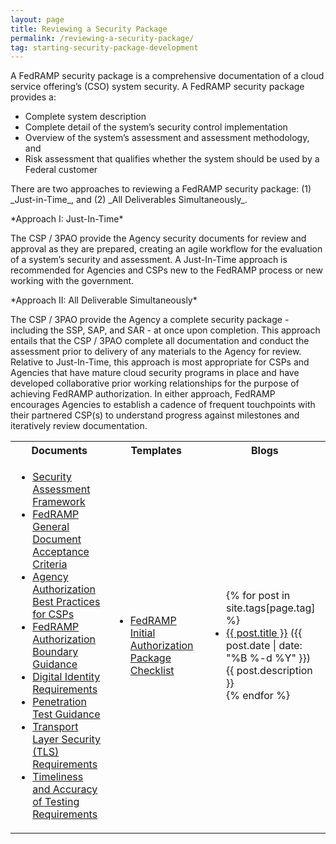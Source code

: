 ```yaml
---
layout: page
title: Reviewing a Security Package 
permalink: /reviewing-a-security-package/
tag: starting-security-package-development
---
```

<p>A FedRAMP security package is a comprehensive documentation of a cloud service offering’s (CSO) system security. A FedRAMP security package provides a: </p>
<ul>
<li>Complete system description</li>
<li>Complete detail of the system’s security control implementation</li>
<li>Overview of the system’s assessment and assessment methodology, and</li>
<li>Risk assessment that qualifies whether the system should be used by a Federal customer</li>
</ul>
<p>There are two approaches to reviewing a FedRAMP security package: (1) _Just-in-Time_, and (2) 
  _All Deliverables Simultaneously_.</p> 
<p>*Approach I: Just-In-Time*</p>
The CSP / 3PAO provide the Agency security documents for review and approval as they are prepared, creating an agile workflow for the evaluation of a system’s security and assessment. A Just-In-Time approach is recommended for Agencies and CSPs new to the FedRAMP process or new working with the government. 
<p>*Approach II: All Deliverable Simultaneously*</p>
<p>The CSP / 3PAO provide the Agency a complete security package - including the SSP, SAP, and SAR -  at once upon completion. This approach entails that the CSP / 3PAO complete all documentation and conduct the assessment prior to delivery of any materials to the Agency for review. Relative to Just-In-Time, this approach is most appropriate for CSPs and Agencies that have mature cloud security programs in place and have developed collaborative prior working relationships for the purpose of achieving FedRAMP authorization.
In either approach, FedRAMP encourages Agencies to establish a cadence of frequent touchpoints with their partnered CSP(s) to understand progress against milestones and iteratively review documentation.</p> 
<table>
<tr>
<th>Documents</th>
<th>Templates</th>
<th>Blogs</th>
</tr>
<td>
<ul>
<li><a href="{{site.baseurl}}/assets/resources/documents/FedRAMP_Security_Assessment_Framework.pdf">Security Assessment Framework</a></li>
<li><a href="{{site.baseurl}}/assets/resources/documents/FedRAMP_General_Document_Acceptance_Criteria.pdf">FedRAMP General Document Acceptance Criteria</a></li>
<li><a href="{{site.baseurl}}/assets/resources/documents/CSP_Agency_Authorization_Best_Practices_for_CSPs.pdf">Agency Authorization Best Practices for CSPs</a></li>
<li><a href="{{site.baseurl}}/assets/resources/documents/CSP_A_FedRAMP_Authorization_Boundary_Guidance.pdf">FedRAMP Authorization Boundary Guidance</a></li>
<li><a href="{{site.baseurl}}/assets/resources/documents/CSP_Digital_Identity_Requirements.pdf">Digital Identity Requirements</a></li>	
<li><a href="{{site.baseurl}}/assets/resources/documents/CSP_Penetration_Test_Guidance.pdf">Penetration Test Guidance</a></li>
<li><a href="{{site.baseurl}}/assets/resources/documents/CSP_TLS_Requirements.pdf">Transport Layer Security (TLS) Requirements</a></li>
<li><a href="{{site.baseurl}}/assets/resources/documents/CSP_Timeliness_and_Accuracy_of_Testing_Requirements.pdf">Timeliness and Accuracy of Testing Requirements</a></li>
</ul>
</td>
<td>
<ul>
<li><a href="{{site.baseurl}}/assets/resources/templates/FedRAMP-Initial-Authorization-Package-Checklist.xls">FedRAMP Initial Authorization Package Checklist</a></li>
</ul>
</td>
<td>
<ul>
{% for post in site.tags[page.tag] %}
  <li><a href="{{ post.url }}">{{ post.title }}</a> ({{ post.date | date: "%B %-d %Y" }})<br>
    {{ post.description }}
  </li>
{% endfor %}
</ul>
</td>
